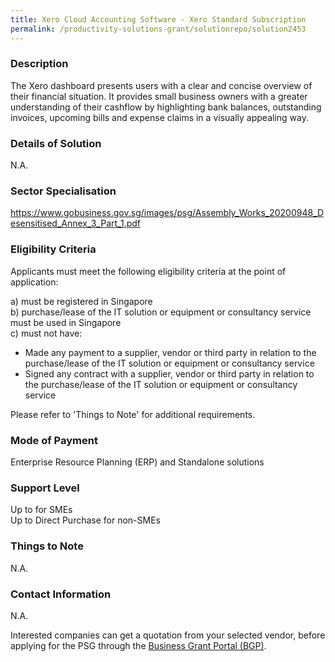 ```yaml
---
title: Xero Cloud Accounting Software - Xero Standard Subscription
permalink: /productivity-solutions-grant/solutionrepo/solution2453
---
```


### Description

The Xero dashboard presents users with a clear and concise overview of their financial situation. It provides small business owners with a greater understanding of their cashflow by highlighting bank balances, outstanding invoices, upcoming bills and expense claims in a visually appealing way.

### Details of Solution

N.A.

### Sector Specialisation

https://www.gobusiness.gov.sg/images/psg/Assembly_Works_20200948_Desensitised_Annex_3_Part_1.pdf

### Eligibility Criteria

Applicants must meet the following eligibility criteria at the point of application:

a) must be registered in Singapore <br>
b) purchase/lease of the IT solution or equipment or consultancy service must be used in Singapore <br>
c) must not have:
- Made any payment to a supplier, vendor or third party in relation to the purchase/lease of the IT solution or equipment or consultancy service
- Signed any contract with a supplier, vendor or third party in relation to the purchase/lease of the IT solution or equipment or consultancy service

Please refer to 'Things to Note' for additional requirements.

### Mode of Payment
Enterprise Resource Planning (ERP) and Standalone solutions

### Support Level
Up to  for SMEs <br>
Up to Direct Purchase for non-SMEs

### Things to Note
N.A.

### Contact Information
N.A.

Interested companies can get a quotation from your selected vendor, before applying for the PSG through the <a target='_blank' rel='noopener' href='https://www.businessgrants.gov.sg/'>Business Grant Portal (BGP)</a>.
